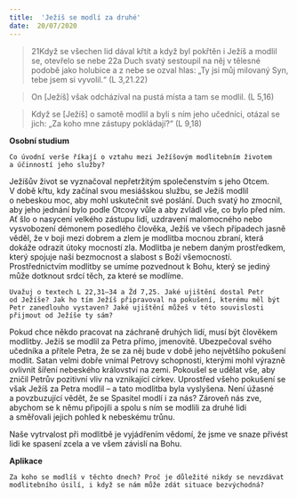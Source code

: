 ```yaml
---
title:  'Ježíš se modlí za druhé'
date:  20/07/2020
---
```


> <p></p>
> 21Když se všechen lid dával křtít a když byl pokřtěn i Ježíš a modlil se, otevřelo se nebe 22a Duch svatý sestoupil na něj v tělesné podobě jako holubice a z nebe se ozval hlas: „Ty jsi můj milovaný Syn, tebe jsem si vyvolil.“ (L 3,21.22)

> <p></p>
> On [Ježíš] však odcházíval na pustá místa a tam se modlil. (L 5,16)

> <p></p>
> Když se [Ježíš] o samotě modlil a byli s ním jeho učedníci, otázal se jich: „Za koho mne zástupy pokládají?“ (L 9,18)

**Osobní studium**

`Co úvodní verše říkají o vztahu mezi Ježíšovým modlitebním životem a účinností jeho služby?`

Ježíšův život se vyznačoval nepřetržitým společenstvím s jeho Otcem. V době křtu, kdy začínal svou mesiášskou službu, se Ježíš modlil o nebeskou moc, aby mohl uskutečnit své poslání. Duch svatý ho zmocnil, aby jeho jednání bylo podle Otcovy vůle a aby zvládl vše, co bylo před ním. Ať šlo o nasycení velkého zástupu lidí, uzdravení malomocného nebo vysvobození démonem posedlého člověka, Ježíš ve všech případech jasně věděl, že v boji mezi dobrem a zlem je modlitba mocnou zbraní, která dokáže odrazit útoky mocností zla. Modlitba je nebem daným prostředkem, který spojuje naši bezmocnost a slabost s Boží všemocností. Prostřednictvím modlitby se umíme pozvednout k Bohu, který se jediný může dotknout srdcí těch, za které se modlíme.

`Uvažuj o textech L 22,31–34 a Žd 7,25. Jaké ujištění dostal Petr od Ježíše? Jak ho tím Ježíš připravoval na pokušení, kterému měl být Petr zanedlouho vystaven? Jaké ujištění můžeš v této souvislosti přijmout od Ježíše ty sám?`

Pokud chce někdo pracovat na záchraně druhých lidí, musí být člověkem modlitby. Ježíš se modlil za Petra přímo, jmenovitě. Ubezpečoval svého učedníka a přítele Petra, že se za něj bude v době jeho největšího pokušení modlit. Satan velmi dobře vnímal Petrovy schopnosti, kterými mohl výrazně ovlivnit šíření nebeského království na zemi. Pokoušel se udělat vše, aby zničil Petrův pozitivní vliv na vznikající církev. Uprostřed všeho pokušení se však Ježíš za Petra modlil – a tato modlitba byla vyslyšena. Není úžasné a povzbuzující vědět, že se Spasitel modlí i za nás? Zároveň nás zve, abychom se k němu připojili a spolu s ním se modlili za druhé lidi a směřovali jejich pohled k nebeskému trůnu.

Naše vytrvalost při modlitbě je vyjádřením vědomí, že jsme ve snaze přivést lidi ke spasení zcela a ve všem závislí na Bohu.

**Aplikace**

`Za koho se modlíš v těchto dnech? Proč je důležité nikdy se nevzdávat modlitebního úsilí, i když se nám může zdát situace bezvýchodná?`